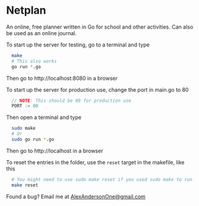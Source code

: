 # Netplan

An online, free planner written in Go for school and other activities. Can
also be used as an online journal.


To start up the server for testing, go to a terminal and type
```bash
  make
  # This also works
  go run *.go
```

Then go to http://localhost:8080 in a browser

To start up the server for production use, change the port in main.go to 80
```go
  // NOTE: This should be 80 for production use
  PORT := 80
```

Then open a terminal and type
```bash
  sudo make
  # Or
  sudo go run *.go
```

Then go to http://localhost in a browser

To reset the entries in the folder, use the `reset` target in the makefile,
like this
```bash
  # You might need to use sudo make reset if you used sudo make to run the server
  make reset
```

Found a bug? Email me at AlexAndersonOne@gmail.com
